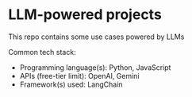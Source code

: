 # LLM-powered projects

This repo contains some use cases powered by LLMs

Common tech stack:
* Programming language(s): Python, JavaScript
* APIs (free-tier limit): OpenAI, Gemini
* Framework(s) used: LangChain
